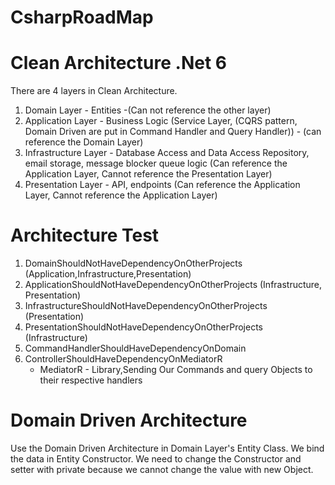 # CsharpRoadMap
# Clean Architecture .Net 6

There are 4 layers in Clean Architecture.
1. Domain Layer - Entities -(Can not reference the other layer)
2. Application Layer - Business Logic (Service Layer, (CQRS pattern, Domain Driven are put in Command Handler and Query Handler)) - (can reference the Domain Layer)
3. Infrastructure Layer - Database Access and Data Access Repository, email storage, message blocker queue logic (Can reference the Application Layer, Cannot reference the Presentation Layer)
4. Presentation Layer - API, endpoints (Can reference the Application Layer, Cannot reference the Application Layer)

# Architecture Test
1. DomainShouldNotHaveDependencyOnOtherProjects (Application,Infrastructure,Presentation)
2. ApplicationShouldNotHaveDependencyOnOtherProjects (Infrastructure, Presentation)
3. InfrastructureShouldNotHaveDependencyOnOtherProjects (Presentation)
4. PresentationShouldNotHaveDependencyOnOtherProjects (Infrastructure)
5. CommandHandlerShouldHaveDependencyOnDomain
6. ControllerShouldHaveDependencyOnMediatorR
   * MediatorR - Library,Sending Our Commands and query Objects to their respective handlers

# Domain Driven Architecture
 Use the Domain Driven Architecture in Domain Layer's Entity Class.
 We bind the data in Entity Constructor.
 We need to change the Constructor and setter with private because we cannot change the value with new Object.
